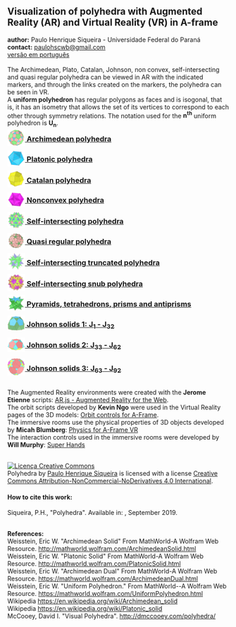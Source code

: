 <link rel="stylesheet" href="scripts/style.css">
<link rel="icon" type="image/x-icon" href="archimedes/vr/salas/imagens/icone.ico">
<h2>Visualization of polyhedra with Augmented Reality (AR) and Virtual Reality (VR) in A-frame</h2>
 <b>author:</b> Paulo Henrique Siqueira - Universidade Federal do Paraná
 <br><b>contact:</b> <a href="#">paulohscwb@gmail.com</a>
 <br><a href="https://paulohscwb.github.io/polyhedra/pt-br/">versão em português</a>
 <br><br>The Archimedean, Plato, Catalan, Johnson, non convex, self-intersecting and quasi regular polyhedra can be viewed in AR with the indicated markers, and through the links created on the markers, the polyhedra can be seen in VR.
 <br>A <b>uniform polyhedron</b> has regular polygons as faces and is isogonal, that is, it has an isometry that allows the set of its vertices to correspond to each other through symmetry relations. The notation used for the <b>n<sup>th</sup></b> uniform polyhedron is <b>U<sub>n</sub></b>.

<h3 style="margin-top:3px"><a target="_blank" href="archimedes/"><img src="archimedes/ar/18A.png" style="margin-bottom:-10px" style="margin-bottom:-10px" width="40"> Archimedean polyhedra</a></h3>
<h3 style="margin-top:3px"><a target="_blank" href="platonic/"><img src="platonic/ar/9A.png" style="margin-bottom:-10px" width="40"> Platonic polyhedra</a></h3>
<h3 style="margin-top:3px"><a target="_blank" href="catalan/"><img src="catalan/ar/168A.png" style="margin-bottom:-10px" width="40"> Catalan polyhedra</a></h3>
<h3 style="margin-top:3px"><a target="_blank" href="nonconvex/"><img src="nonconvex/ar/188A.png" style="margin-bottom:-10px" width="40"> Nonconvex polyhedra</a></h3>
<h3 style="margin-top:3px"><a target="_blank" href="selfintersect/"><img src="selfintersect/ar/149A.png" style="margin-bottom:-10px" width="40"> Self-intersecting polyhedra</a></h3>
<h3 style="margin-top:3px"><a target="_blank" href="quasiregular/"><img src="quasiregular/ar/121A.png" style="margin-bottom:-10px" width="40"> Quasi regular polyhedra</a></h3>
<h3 style="margin-top:3px"><a target="_blank" href="selfintersecttruncated/"><img src="selfintersecttruncated/ar/97A.png" style="margin-bottom:-10px" width="40"> Self-intersecting truncated polyhedra</a></h3>
<h3 style="margin-top:3px"><a target="_blank" href="selfintersectsnub/"><img src="selfintersectsnub/ar/51A.png" style="margin-bottom:-10px" width="40"> Self-intersecting snub polyhedra</a></h3>
<h3 style="margin-top:3px"><a target="_blank" href="polyhedron/"><img src="polyhedron/ar/103A.png" style="margin-bottom:-10px" width="40"> Pyramids, tetrahedrons, prisms and antiprisms</a></h3>
<h3 style="margin-top:3px"><a target="_blank" href="johnson1/"><img src="johnson1/ar/25A.png" style="margin-bottom:-10px" width="40"> Johnson solids 1: J<sub>1</sub> - J<sub>32</sub></a></h3>
<h3 style="margin-top:3px"><a target="_blank" href="johnson2/"><img src="johnson2/ar/17bA.png" style="margin-bottom:-10px" width="40"> Johnson solids 2: J<sub>33</sub> - J<sub>62</sub></a></h3>
<h3 style="margin-top:3px"><a target="_blank" href="johnson3/"><img src="johnson3/ar/223A.png" style="margin-bottom:-10px" width="40"> Johnson solids 3: J<sub>63</sub> - J<sub>92</sub></a></h3>

<br>The Augmented Reality environments were created with the <b>Jerome Etienne</b> scripts: <a href="https://github.com/jeromeetienne/AR.js" target="_blank">AR.js - Augmented Reality for the Web</a>.
<br>The orbit scripts developed by <b>Kevin Ngo</b> were used in the Virtual Reality pages of the 3D models: <a href="https://github.com/supermedium/superframe/tree/master/components/orbit-controls/" target="_blank"> Orbit controls for A-Frame</a>.
<br>The immersive rooms use the physical properties of 3D objects developed by <b>Micah Blumberg</b>: <a  href="https://github.com/c-frame/aframe-physics-system" target="_blank"> Physics for A-Frame VR</a>
<br>The interaction controls used in the immersive rooms were developed by <b>Will Murphy</b>: <a  href="https://github.com/c-frame/aframe-super-hands-component" target="_blank"> Super Hands</a>
<br>

<br><a rel="license" href="http://creativecommons.org/licenses/by-nc-nd/4.0/"><img alt="Licença Creative Commons" style="border-width:0" src="https://i.creativecommons.org/l/by-nc-nd/4.0/88x31.png" loading="lazy"/></a><br /><span xmlns:dct="http://purl.org/dc/terms/" property="dct:title">Polyhedra</span> by <a xmlns:cc="http://creativecommons.org/ns#" href="https://paulohscwb.github.io/polyhedra/" property="cc:attributionName" rel="cc:attributionURL">Paulo Henrique Siqueira</a> is licensed with a license <a rel="license" href="http://creativecommons.org/licenses/by-nc-nd/4.0/">Creative Commons Attribution-NonCommercial-NoDerivatives 4.0 International</a>.

<h4>How to cite this work:</h4> 
<p>Siqueira, P.H., "Polyhedra". Available in: <https://paulohscwb.github.io/polyhedra/>, September 2019.</p>

<br><b>References:</b>
<br>Weisstein, Eric W. "Archimedean Solid" From MathWorld-A Wolfram Web Resource. <a href="http://mathworld.wolfram.com/ArchimedeanSolid.html" target="_blank">http://mathworld.wolfram.com/ArchimedeanSolid.html</a>
<br>Weisstein, Eric W. "Platonic Solid" From MathWorld-A Wolfram Web Resource. <a href="http://mathworld.wolfram.com/PlatonicSolid.html" target="_blank">http://mathworld.wolfram.com/PlatonicSolid.html</a>
<br>Weisstein, Eric W. "Archimedean Dual" From MathWorld-A Wolfram Web Resource. <a href="https://mathworld.wolfram.com/ArchimedeanDual.html" target="_blank">https://mathworld.wolfram.com/ArchimedeanDual.html</a>
<br>Weisstein, Eric W. "Uniform Polyhedron." From MathWorld--A Wolfram Web Resource. <a href="https://mathworld.wolfram.com/UniformPolyhedron.html" target="_blank">https://mathworld.wolfram.com/UniformPolyhedron.html</a>
<br>Wikipedia <a href="https://en.wikipedia.org/wiki/Archimedean_solid" target="_blank">https://en.wikipedia.org/wiki/Archimedean_solid</a>
<br>Wikipedia <a href="https://en.wikipedia.org/wiki/en.wikipedia.org/wiki/Platonic_solid" target="_blank">https://en.wikipedia.org/wiki/Platonic_solid</a>
<br>McCooey, David I. "Visual Polyhedra". <a href="http://dmccooey.com/polyhedra/" target="_blank">http://dmccooey.com/polyhedra/</a>
